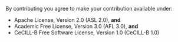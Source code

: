 By contributing you agree to make your contribution available under:
 - Apache License, Version 2.0 (ASL 2.0), **and**
 - Academic Free License, Version 3.0 (AFL 3.0), **and**
 - CeCILL-B Free Software License, Version 1.0 (CeCILL-B 1.0)